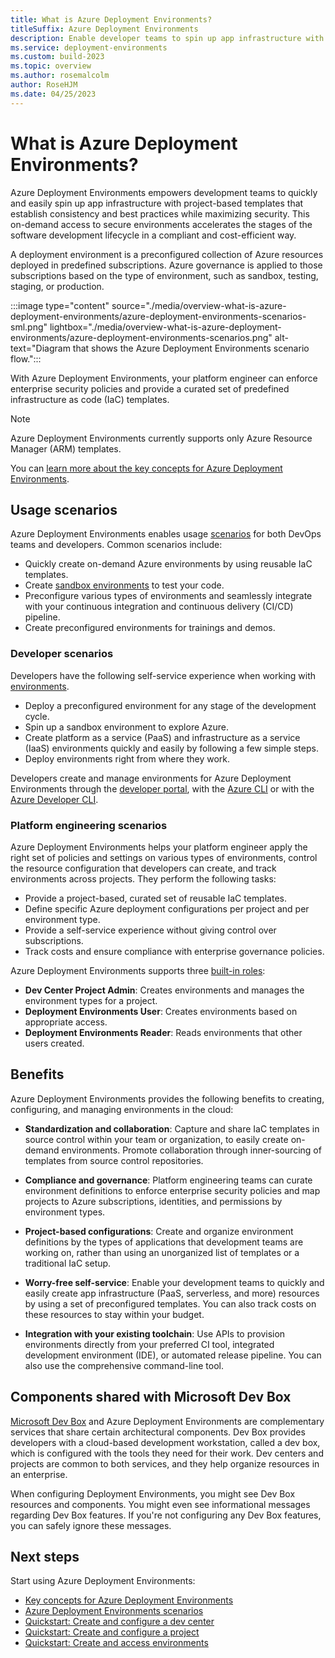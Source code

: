 ```yaml
---
title: What is Azure Deployment Environments?
titleSuffix: Azure Deployment Environments
description: Enable developer teams to spin up app infrastructure with project-based templates, minimize setup time & maximize security, compliance, and cost efficiency.
ms.service: deployment-environments
ms.custom: build-2023
ms.topic: overview
ms.author: rosemalcolm
author: RoseHJM
ms.date: 04/25/2023
---
```


# What is Azure Deployment Environments?

Azure Deployment Environments empowers development teams to quickly and easily spin up app infrastructure with project-based templates that establish consistency and best practices while maximizing security. This on-demand access to secure environments accelerates the stages of the software development lifecycle in a compliant and cost-efficient way.

A deployment environment is a preconfigured collection of Azure resources deployed in predefined subscriptions. Azure governance is applied to those subscriptions based on the type of environment, such as sandbox, testing, staging, or production.

:::image type="content" source="./media/overview-what-is-azure-deployment-environments/azure-deployment-environments-scenarios-sml.png" lightbox="./media/overview-what-is-azure-deployment-environments/azure-deployment-environments-scenarios.png" alt-text="Diagram that shows the Azure Deployment Environments scenario flow.":::

With Azure Deployment Environments, your platform engineer can enforce enterprise security policies and provide a curated set of predefined infrastructure as code (IaC) templates. 

>[!NOTE]
> Azure Deployment Environments currently supports only Azure Resource Manager (ARM) templates.

You can [learn more about the key concepts for Azure Deployment Environments](./concept-environments-key-concepts.md).

## Usage scenarios

Azure Deployment Environments enables usage [scenarios](./concept-environments-scenarios.md) for both DevOps teams and developers. Common scenarios include:

- Quickly create on-demand Azure environments by using reusable IaC templates.
- Create [sandbox environments](concept-environments-scenarios.md#sandbox-environments-for-investigations) to test your code.
- Preconfigure various types of environments and seamlessly integrate with your continuous integration and continuous delivery (CI/CD) pipeline.
- Create preconfigured environments for trainings and demos.

### Developer scenarios

Developers have the following self-service experience when working with [environments](./concept-environments-key-concepts.md#environments).

- Deploy a preconfigured environment for any stage of the development cycle.
- Spin up a sandbox environment to explore Azure.
- Create platform as a service (PaaS) and infrastructure as a service (IaaS) environments quickly and easily by following a few simple steps.
- Deploy environments right from where they work.

Developers create and manage environments for Azure Deployment Environments through the [developer portal](./quickstart-create-access-environments.md), with the [Azure CLI](./how-to-create-access-environments.md) or with the [Azure Developer CLI](./how-to-create-environment-with-azure-developer.md).

### Platform engineering scenarios

Azure Deployment Environments helps your platform engineer apply the right set of policies and settings on various types of environments, control the resource configuration that developers can create, and track environments across projects. They perform the following tasks:  

- Provide a project-based, curated set of reusable IaC templates.
- Define specific Azure deployment configurations per project and per environment type.
- Provide a self-service experience without giving control over subscriptions.
- Track costs and ensure compliance with enterprise governance policies.

Azure Deployment Environments supports three [built-in roles](../role-based-access-control/built-in-roles.md):

- **Dev Center Project Admin**: Creates environments and manages the environment types for a project.
- **Deployment Environments User**: Creates environments based on appropriate access.
- **Deployment Environments Reader**: Reads environments that other users created. 


## Benefits

Azure Deployment Environments provides the following benefits to creating, configuring, and managing environments in the cloud:

- **Standardization and collaboration**:
Capture and share IaC templates in source control within your team or organization, to easily create on-demand environments. Promote collaboration through inner-sourcing of templates from source control repositories.

- **Compliance and governance**:
Platform engineering teams can curate environment definitions to enforce enterprise security policies and map projects to Azure subscriptions, identities, and permissions by environment types.

- **Project-based configurations**:
Create and organize environment definitions by the types of applications that development teams are working on, rather than using an unorganized list of templates or a traditional IaC setup.

- **Worry-free self-service**:
Enable your development teams to quickly and easily create app infrastructure (PaaS, serverless, and more) resources by using a set of preconfigured templates. You can also track costs on these resources to stay within your budget.

- **Integration with your existing toolchain**:
Use APIs to provision environments directly from your preferred CI tool, integrated development environment (IDE), or automated release pipeline. You can also use the comprehensive command-line tool.

## Components shared with Microsoft Dev Box

[Microsoft Dev Box](../dev-box/overview-what-is-microsoft-dev-box.md) and Azure Deployment Environments are complementary services that share certain architectural components. Dev Box provides developers with a cloud-based development workstation, called a dev box, which is configured with the tools they need for their work. Dev centers and projects are common to both services, and they help organize resources in an enterprise.

When configuring Deployment Environments, you might see Dev Box resources and components. You might even see informational messages regarding Dev Box features. If you're not configuring any Dev Box features, you can safely ignore these messages.

## Next steps
Start using Azure Deployment Environments:

- [Key concepts for Azure Deployment Environments](./concept-environments-key-concepts.md)
- [Azure Deployment Environments scenarios](./concept-environments-scenarios.md)
- [Quickstart: Create and configure a dev center](./quickstart-create-and-configure-devcenter.md)
- [Quickstart: Create and configure a project](./quickstart-create-and-configure-projects.md)
- [Quickstart: Create and access environments](./quickstart-create-access-environments.md)
